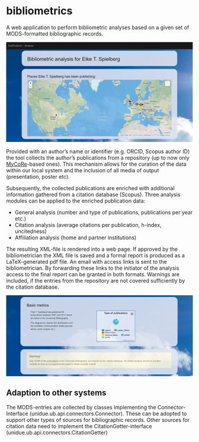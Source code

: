# bibliometrics #
A web application to perform bibliometric analyses based on a given set of MODS-formatted bibliographic records.

![](https://github.com/ETspielberg/bibliometrics/blob/master/Screenshot%201.png)

Provided with an author’s name or identifier (e.g. ORCID, Scopus author ID) the tool collects the author’s publications from a repository (up to now only [MyCoRe](https://github.com/MyCoRe-Org "MyCoRe")-based ones). This mechanism allows for the curation of the data within our local system and the inclusion of all media of output (presentation, poster etc). 

Subsequently, the collected publications are enriched with additional information gathered from a citation database (Scopus). Three analysis modules can be applied to the enriched publication data:

- General analysis (number and type of publications, publications per year etc.)
- Citation analysis (average citations per publication, h-index, uncitedness)
- Affiliation analysis (home and partner institutions)

The resulting XML-file is rendered into a web page. If approved by the bibliometrician the XML file is saved and a formal report is produced as a LaTeX-generated pdf file. An email with access links is sent to the bibliometrician. By forwarding these links to the initiator of the analysis access to the final report can be granted in both formats. Warnings are included, if the entries from the repository are not covered sufficiently by the citation database.

![](https://github.com/ETspielberg/bibliometrics/blob/master/Screenshot%202.png)

## Adaption to other systems ##
The MODS-entries are collected by classes implementing the Connector-Interface (unidue.ub.api.connectors.Connector). These can be adopted to support other types of sources for bibliographic records. Other sources for citation data need to implement the CitationGetter-interface (unidue.ub.api.connectors.CitationGetter)